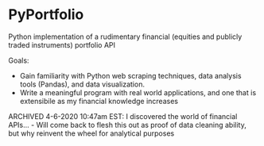 # PyPortfolio
Python implementation of a rudimentary financial (equities and publicly traded instruments) portfolio API

Goals:
  - Gain familiarity with Python web scraping techniques, data analysis tools (Pandas), and data visualization.
  - Write a meaningful program with real world applications, and one that is extensibile as my financial knowledge increases
  
  
  ARCHIVED 4-6-2020 10:47am EST: I discovered the world of financial APIs... 
    - Will come back to flesh this out as proof of data cleaning ability, but why reinvent the wheel for analytical purposes
